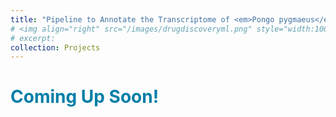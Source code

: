 ```yaml
---
title: "Pipeline to Annotate the Transcriptome of <em>Pongo pygmaeus</em>"
# <img align="right" src="/images/drugdiscoveryml.png" style="width:100px;height:100px" />
# excerpt:
collection: Projects
---
```


# <span style="color:#007ea7"> Coming Up Soon!
